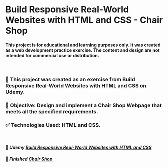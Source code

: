 # Build Responsive Real-World Websites with HTML and CSS - Chair Shop

#### This project is for educational and learning purposes only. It was created as a web development practice exercise. The content and design are not intended for commercial use or distribution.

<br />

### 🚀 This project was created as an exercise from Build Responsive Real-World Websites with HTML and CSS on Udemy.

### 🎯 Objective: Design and implement a Chair Shop Webpage that meets all the specified requirements.

### ✅ Technologies Used: HTML and CSS.

<br />

#### 🔗 *Udemy [Build Responsive Real-World Websites with HTML and CSS](https://www.udemy.com/share/101Wtc3@2FmqZtJfmOshuA5Cut4D5-e81DSa85ZeF9_iT1jflLesxpvvcG9U6K0nSlV1QsmVzA==/)*

#### 🔗 *Finished [Chair Shop](https://vinvieri.github.io/Udemy-Chair-Shop/)*
